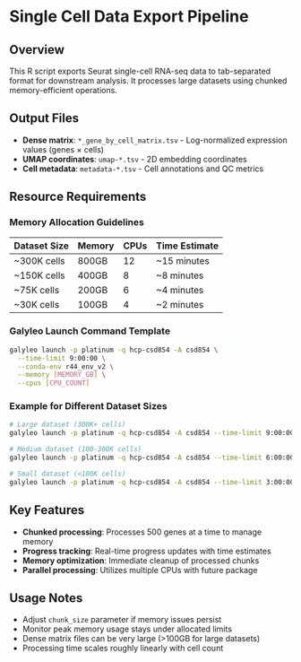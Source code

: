 # Single Cell Data Export Pipeline

## Overview
This R script exports Seurat single-cell RNA-seq data to tab-separated format for downstream analysis. It processes large datasets using chunked memory-efficient operations.

## Output Files
- **Dense matrix**: `*_gene_by_cell_matrix.tsv` - Log-normalized expression values (genes × cells)
- **UMAP coordinates**: `umap-*.tsv` - 2D embedding coordinates  
- **Cell metadata**: `metadata-*.tsv` - Cell annotations and QC metrics

## Resource Requirements

### Memory Allocation Guidelines
| Dataset Size | Memory | CPUs | Time Estimate |
|-------------|--------|------|---------------|
| ~300K cells | 800GB | 12 | ~15 minutes |
| ~150K cells | 400GB | 8 | ~8 minutes |
| ~75K cells | 200GB | 6 | ~4 minutes |
| ~30K cells | 100GB | 4 | ~2 minutes |

### Galyleo Launch Command Template
```bash
galyleo launch -p platinum -q hcp-csd854 -A csd854 \
  --time-limit 9:00:00 \
  --conda-env r44_env_v2 \
  --memory [MEMORY_GB] \
  --cpus [CPU_COUNT]
```

### Example for Different Dataset Sizes
```bash
# Large dataset (300K+ cells)
galyleo launch -p platinum -q hcp-csd854 -A csd854 --time-limit 9:00:00 --conda-env r44_env_v2 --memory 800 --cpus 12

# Medium dataset (100-300K cells)
galyleo launch -p platinum -q hcp-csd854 -A csd854 --time-limit 6:00:00 --conda-env r44_env_v2 --memory 400 --cpus 8

# Small dataset (<100K cells)
galyleo launch -p platinum -q hcp-csd854 -A csd854 --time-limit 3:00:00 --conda-env r44_env_v2 --memory 200 --cpus 6
```

## Key Features
- **Chunked processing**: Processes 500 genes at a time to manage memory
- **Progress tracking**: Real-time progress updates with time estimates
- **Memory optimization**: Immediate cleanup of processed chunks
- **Parallel processing**: Utilizes multiple CPUs with future package

## Usage Notes
- Adjust `chunk_size` parameter if memory issues persist
- Monitor peak memory usage stays under allocated limits
- Dense matrix files can be very large (>100GB for large datasets)
- Processing time scales roughly linearly with cell count
